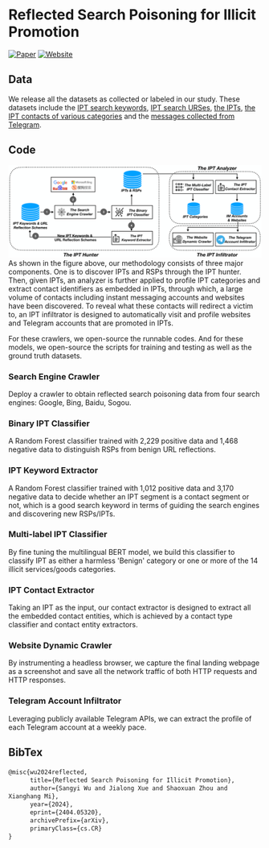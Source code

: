 # Reflected Search Poisoning for Illicit Promotion

[![Paper](http://img.shields.io/badge/Paper-arXiv.2404.05320-B3181B?logo=arXiv)](https://arxiv.org/abs/2404.05320)
 [![Website](https://img.shields.io/badge/Website-here-brightgreen?logo=googlechrome&logoColor=%23000000&labelColor=%23eeeeee
)]()

## Data

We release all the datasets as collected or labeled in our study. These datasets include the [IPT search keywords](https://drive.google.com/file/d/1L1yePl_evc-1OhyD3nOMMxhNjVlQCH_D/view?usp=drive_link), [IPT search URSes](https://drive.google.com/file/d/1CVPGZYbzEWOyA4BgyiOgu7qVJNs1IdhT/view?usp=drive_link), [the IPTs](https://drive.google.com/file/d/1zeLtwGIMo3NEkSdVT2G_IE923nrpWkPA/view?usp=drive_link), [the IPT contacts of various categories](https://drive.google.com/file/d/1lFwodHIV6sSVqJy4L-vAu3zi0jM0SEVT/view?usp=drive_link) and the [messages collected from Telegram](https://drive.google.com/file/d/16bA7E9vqEFbuD3QttfPH6Tc43xJnWuDs/view?usp=drive_link).

## Code

![methodology](./img/methodology.png)
As shown in the figure above, our methodology consists of three major components. One is to discover IPTs and RSPs through the IPT hunter. Then, given IPTs, an analyzer is further applied to profile IPT categories and extract contact identifiers as embedded in IPTs, through which, a large volume of contacts including instant messaging accounts and websites have been discovered. To reveal what these contacts will redirect a victim to, an IPT infiltrator is designed to automatically visit and profile  websites and Telegram accounts that are promoted in IPTs.

For these crawlers, we open-source the runnable codes. And for these models, we open-source the scripts for training and testing as well as the ground truth datasets.

### Search Engine Crawler

Deploy a crawler to obtain reflected search poisoning data from four search engines: Google, Bing, Baidu, Sogou.

### Binary IPT Classifier

A Random Forest classifier trained with 2,229 positive data and 1,468 negative data to distinguish RSPs from benign URL reflections. 

### IPT Keyword Extractor

A Random Forest classifier trained with 1,012 positive data and 3,170 negative data to decide whether an IPT segment is a contact segment or not, which is a good search keyword in terms of guiding the search engines and discovering new RSPs/IPTs.

### Multi-label IPT Classifier

By fine tuning the multilingual BERT model, we build this classifier to classify IPT as either a harmless 'Benign' category or one or more of the 14 illicit services/goods categories.

### IPT Contact Extractor

Taking an IPT as the input, our contact extractor is designed to extract all the embedded contact entities, which is achieved by a contact type classifier and contact entity extractors.

### Website Dynamic Crawler

By instrumenting a headless browser, we capture the final landing webpage as a screenshot and save all the network traffic of both HTTP requests and HTTP responses. 

### Telegram Account Infiltrator

Leveraging publicly available Telegram APIs, we can extract the profile of each Telegram account at a weekly pace.

## BibTex

```
@misc{wu2024reflected,
      title={Reflected Search Poisoning for Illicit Promotion}, 
      author={Sangyi Wu and Jialong Xue and Shaoxuan Zhou and Xianghang Mi},
      year={2024},
      eprint={2404.05320},
      archivePrefix={arXiv},
      primaryClass={cs.CR}
}
```